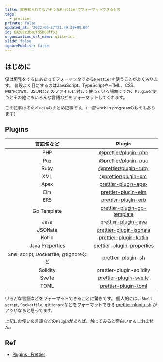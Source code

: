 ```yaml
---
title: 案外知られてなさそうなPrettierでフォーマットできるもの
tags:
  - prettier
private: false
updated_at: '2022-05-27T21:49:39+09:00'
id: 69283c3be6fd5b63ff53
organization_url_name: qiita-inc
slide: false
ignorePublish: false
---
```

## はじめに

僕は開発をするにあたってフォーマッタである`Prettier`を使うことがよくあります。
普段よく目にするのはJavaScript、TypeScriptやHTML、CSS、Markdown、JSONなどのファイルに対して使っている場面ですが、`Plugin`を使うとその他にもいろんな言語などをフォーマットしてくれます。

この記事はその`Plugin`のまとめ記事です。（一部work in progressのものもあります）

## Plugins

| 言語名など | Plugin |
|:-:|:-:|
| PHP | [@prettier/plugin-php](https://github.com/prettier/plugin-php) |
| Pug | [@prettier/plugin-pug](https://github.com/prettier/plugin-pug) |
| Ruby | [@prettier/plugin-ruby](https://github.com/prettier/plugin-ruby) |
| XML | [@prettier/plugin-xml](https://github.com/prettier/plugin-xml) |
| Apex | [prettier-plugin-apex](https://github.com/dangmai/prettier-plugin-apex) |
| Elm | [prettier-plugin-elm](https://github.com/gicentre/prettier-plugin-elm) |
| ERB | [prettier-plugin-erb](https://github.com/adamzapasnik/prettier-plugin-erb) |
| Go Template | [prettier-plugin-go-template](https://github.com/NiklasPor/prettier-plugin-go-template) |
| Java | [prettier-plugin-java](https://github.com/jhipster/prettier-java) |
| JSONata | [prettier-plugin-jsonata](https://github.com/Stedi/prettier-plugin-jsonata) |
| Kotlin  | [prettier-plugin-kotlin](https://github.com/Angry-Potato/prettier-plugin-kotlin) |
| Java Properties | [prettier-plugin-properties](https://github.com/eemeli/prettier-plugin-properties) |
| Shell script, Dockerfile, gitignoreなど | [prettier-plugin-sh](https://github.com/rx-ts/prettier/tree/master/packages/sh) |
| Solidity | [prettier-plugin-solidity](https://github.com/prettier-solidity/prettier-plugin-solidity) |
| Svelte | [prettier-plugin-svelte](https://github.com/sveltejs/prettier-plugin-svelte) |
| TOML | [prettier-plugin-toml](https://github.com/bd82/toml-tools/tree/master/packages/prettier-plugin-toml) |

いろんな言語などをフォーマットできることに驚きです。
個人的には、`Shell script`, `Dockerfile`, `gitignore`などをフォーマットできる [prettier-plugin-sh](https://github.com/rx-ts/prettier/tree/master/packages/sh) がアツいなぁと思ってます。

上記にお使いの言語などの`Plugin`があれば、触ってみると面白いかもしれません。

## Ref

- [Plugins · Prettier](https://prettier.io/docs/en/plugins.html)
